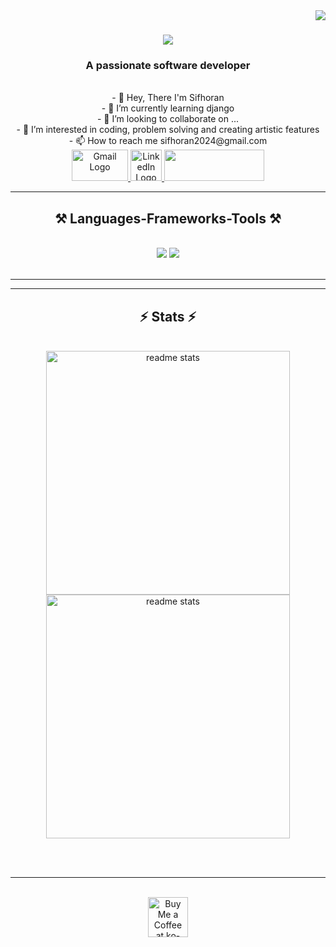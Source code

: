 <img align="right" src="https://visitor-badge.laobi.icu/badge?page_id=sidocoder.sidocoder" />
<h1 align="center">
    <img src="https://readme-typing-svg.herokuapp.com/?font=Righteous&size=35&center=true&vCenter=true&width=500&height=70&duration=4000&lines=Hi+There!+👋;+I'm+Sifhoran+Regassa!;" />
</h1>
<h3 align="center">A passionate software developer</h3>
<br/>
    <div align="center">
    - 👋 Hey, There I'm Sifhoran<br>
   - 🌱 I’m currently learning django <br>
  - 💞️ I’m looking to collaborate on ...<br> 
- 👀 I’m interested in coding, problem solving and creating artistic features <br>
- 📫 How to reach me sifhoran2024@gmail.com <br>
 </div>
    <div align="center"> 
  <a href="mailto:sifhoran2024@gmail.com">
    <img src="https://ssl.gstatic.com/ui/v1/icons/mail/rfr/logo_gmail_lockup_default_1x_r2.png" alt="Gmail Logo" width="90" height="50">
  </a>
  <a href="https://www.linkedin.com/in/sifhoran-regassa-gidisa/" target="_blank">
    <img src="https://upload.wikimedia.org/wikipedia/commons/c/ca/LinkedIn_logo_initials.png" alt="LinkedIn Logo" width="50" height="50">
  </a>
  <a href="#" target="_blank">
     <img src="https://img.shields.io/badge/Portfolio-FF5722?style=for-the-badge&logo=todoist&logoColor=white" target="_blank" height="50" width="160" /> <!-- sqlite, safari, google-chrome are other good icon options -->
  </a>
</div>
 <hr/>
<h2 align="center">⚒️ Languages-Frameworks-Tools ⚒️</h2>
<br/>
<div align="center">
    <img src="https://skillicons.dev/icons?i=bootstrap,html,css,vscode,github,figma,git" />
    <img src="https://skillicons.dev/icons?i=python,javascript,mongodb,java,mysql" /><br>
</div>
<br/>
<hr/>
<div align="center">
<hr/>
<h2 align="center">⚡ Stats ⚡</h2>
<br>
<div align=center>
  <img width=390 src="https://github-readme-streak-stats-salesp07.vercel.app/?user=sidocoder&count_private=true&show_icons=true&theme=react&rank_icon=github&border_radius=10" alt="readme stats"/>
  <img width=390 src="https://github-readme-stats.vercel.app/api?username=sidocoder&count_private=true&show_icons=true&theme=react&rank_icon=github&border_radius=10" alt="readme stats" />
</div>

<br/><br/>
<hr/>
<br/>

<div align="center">
<a href='#' target='_blank'><img height='64' style='border:0px;height:64px;' src='https://storage.ko-fi.com/cdn/kofi1.png?v=3' border='0' alt='Buy Me a Coffee at ko-fi.com' /></a>
</div>

<br/>
    















<!---
sidocoder/sidocoder is a ✨ special ✨ repository because its `README.md` (this file) appears on your GitHub profile.
You can click the Preview link to take a look at your changes.
--->
